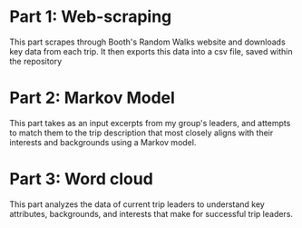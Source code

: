 # Part 1: Web-scraping

This part scrapes through Booth's Random Walks website and downloads key data from each trip.
It then exports this data into a csv file, saved within the repository

# Part 2: Markov Model

This part takes as an input excerpts from my group's leaders, and attempts to match them to the
trip description that most closely aligns with their interests and backgrounds using a Markov model.

# Part 3: Word cloud

This part analyzes the data of current trip leaders to understand key attributes, backgrounds, and interests
that make for successful trip leaders.